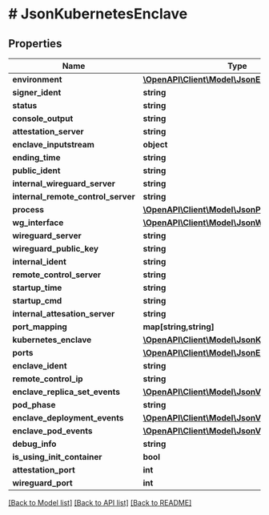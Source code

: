 # # JsonKubernetesEnclave

## Properties

Name | Type | Description | Notes
------------ | ------------- | ------------- | -------------
**environment** | [**\OpenAPI\Client\Model\JsonEnvironment**](JsonEnvironment.md) |  | [optional]
**signer_ident** | **string** |  | [optional]
**status** | **string** |  | [optional]
**console_output** | **string** |  | [optional]
**attestation_server** | **string** |  | [optional]
**enclave_inputstream** | **object** |  | [optional]
**ending_time** | **string** |  | [optional]
**public_ident** | **string** |  | [optional]
**internal_wireguard_server** | **string** |  | [optional]
**internal_remote_control_server** | **string** |  | [optional]
**process** | [**\OpenAPI\Client\Model\JsonProcess**](JsonProcess.md) |  | [optional]
**wg_interface** | [**\OpenAPI\Client\Model\JsonWireguardInterface**](JsonWireguardInterface.md) |  | [optional]
**wireguard_server** | **string** |  | [optional]
**wireguard_public_key** | **string** |  | [optional]
**internal_ident** | **string** |  | [optional]
**remote_control_server** | **string** |  | [optional]
**startup_time** | **string** |  | [optional]
**startup_cmd** | **string** |  | [optional]
**internal_attesation_server** | **string** |  | [optional]
**port_mapping** | **map[string,string]** |  | [optional]
**kubernetes_enclave** | [**\OpenAPI\Client\Model\JsonKubernetesEnclave**](JsonKubernetesEnclave.md) |  | [optional]
**ports** | [**\OpenAPI\Client\Model\JsonEnclavePort[]**](JsonEnclavePort.md) |  | [optional]
**enclave_ident** | **string** |  | [optional]
**remote_control_ip** | **string** |  | [optional]
**enclave_replica_set_events** | [**\OpenAPI\Client\Model\JsonV1EventList**](JsonV1EventList.md) |  | [optional]
**pod_phase** | **string** |  | [optional]
**enclave_deployment_events** | [**\OpenAPI\Client\Model\JsonV1EventList**](JsonV1EventList.md) |  | [optional]
**enclave_pod_events** | [**\OpenAPI\Client\Model\JsonV1EventList**](JsonV1EventList.md) |  | [optional]
**debug_info** | **string** |  | [optional]
**is_using_init_container** | **bool** |  | [optional]
**attestation_port** | **int** |  | [optional]
**wireguard_port** | **int** |  | [optional]

[[Back to Model list]](../../README.md#models) [[Back to API list]](../../README.md#endpoints) [[Back to README]](../../README.md)

